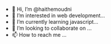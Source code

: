 - 👋 Hi, I’m @haithemoudni
- 👀 I’m interested in web development...
- 🌱 I’m currently learning javascript...
- 💞️ I’m looking to collaborate on ...
- 📫 How to reach me ...

<!---
haithemoudni/haithemoudni is a ✨ special ✨ repository because its `README.md` (this file) appears on your GitHub profile.
You can click the Preview link to take a look at your changes.
--->
